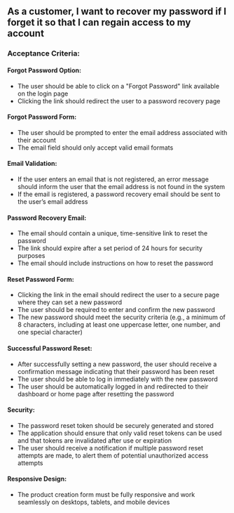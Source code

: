 ## As a customer, I want to recover my password if I forget it so that I can regain access to my account

### Acceptance Criteria:

#### Forgot Password Option:

- The user should be able to click on a "Forgot Password" link available on the login page
- Clicking the link should redirect the user to a password recovery page

#### Forgot Password Form:

- The user should be prompted to enter the email address associated with their account
- The email field should only accept valid email formats

#### Email Validation:

- If the user enters an email that is not registered, an error message should inform the user that the email address is not found in the system
- If the email is registered, a password recovery email should be sent to the user’s email address

#### Password Recovery Email:

- The email should contain a unique, time-sensitive link to reset the password
- The link should expire after a set period of 24 hours for security purposes
- The email should include instructions on how to reset the password

#### Reset Password Form:

- Clicking the link in the email should redirect the user to a secure page where they can set a new password
- The user should be required to enter and confirm the new password
- The new password should meet the security criteria (e.g., a minimum of 8 characters, including at least one uppercase letter, one number, and one special character)

#### Successful Password Reset:

- After successfully setting a new password, the user should receive a confirmation message indicating that their password has been reset
- The user should be able to log in immediately with the new password
- The user should be automatically logged in and redirected to their dashboard or home page after resetting the password

#### Security:

- The password reset token should be securely generated and stored
- The application should ensure that only valid reset tokens can be used and that tokens are invalidated after use or expiration
- The user should receive a notification if multiple password reset attempts are made, to alert them of potential unauthorized access attempts

#### Responsive Design:

- The product creation form must be fully responsive and work seamlessly on desktops, tablets, and mobile devices
